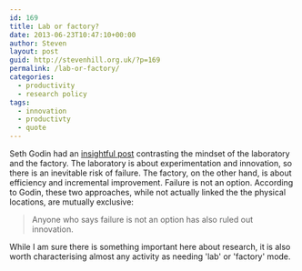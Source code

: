 ```yaml
---
id: 169
title: Lab or factory?
date: 2013-06-23T10:47:10+00:00
author: Steven
layout: post
guid: http://stevenhill.org.uk/?p=169
permalink: /lab-or-factory/
categories:
  - productivity
  - research policy
tags:
  - innovation
  - productivty
  - quote
---
```

Seth Godin had an <a href="http://sethgodin.typepad.com/seths_blog/2013/06/the-lab-or-the-factory.html" target="_self" title="">insightful post</a> contrasting the mindset of the laboratory and the factory. The laboratory is about experimentation and innovation, so there is an inevitable risk of failure. The factory, on the other hand, is about efficiency and incremental improvement. Failure is not an option. According to Godin, these two approaches, while not actually linked the the physical locations, are mutually exclusive:

> Anyone who says failure is not an option has also ruled out innovation.

While I am sure there is something important here about research, it is also worth characterising almost any activity as needing 'lab' or 'factory' mode.

&nbsp;